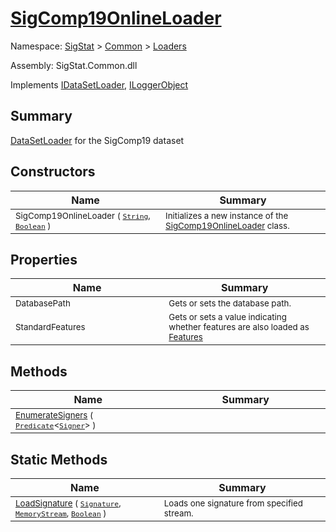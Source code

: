 # [SigComp19OnlineLoader](./SigComp19OnlineLoader.md)

Namespace: [SigStat]() > [Common](./../README.md) > [Loaders](./README.md)

Assembly: SigStat.Common.dll

Implements [IDataSetLoader](./IDataSetLoader.md), [ILoggerObject](./../ILoggerObject.md)

## Summary
[DataSetLoader](https://github.com/hargitomi97/sigstat/blob/master/docs/md/SigStat/Common/Loaders/DataSetLoader.md) for the SigComp19 dataset

## Constructors

| Name<a href="#"><img width=400></a> | Summary<a href="#"><img width=475></a> | 
| --- | --- | 
| <sub>SigComp19OnlineLoader ( [`String`](https://docs.microsoft.com/en-us/dotnet/api/System.String), [`Boolean`](https://docs.microsoft.com/en-us/dotnet/api/System.Boolean) )</sub>| <sub>Initializes a new instance of the [SigComp19OnlineLoader](https://github.com/hargitomi97/sigstat/blob/master/docs/md/SigStat/Common/Loaders/SigComp19OnlineLoader.md) class.</sub>| <br>


## Properties

| Name<a href="#"><img width=400></a> | Summary<a href="#"><img width=475></a> | 
| --- | --- | 
| <sub>DatabasePath</sub>| <sub>Gets or sets the database path.</sub>| <br>
| <sub>StandardFeatures</sub>| <sub>Gets or sets a value indicating whether features are also loaded as [Features](https://github.com/hargitomi97/sigstat/blob/master/docs/md/SigStat/Common/Features.md)</sub>| <br>


## Methods

| Name<a href="#"><img width=400></a> | Summary<a href="#"><img width=475></a> | 
| --- | --- | 
| <sub>[EnumerateSigners](./Methods/SigComp19OnlineLoader-100664042.md) ( [`Predicate`](https://docs.microsoft.com/en-us/dotnet/api/System.Predicate-1)\<[`Signer`](./../Signer.md)> )</sub>| <sub></sub>| <br>


## Static Methods

| Name<a href="#"><img width=400></a> | Summary<a href="#"><img width=475></a> | 
| --- | --- | 
| <sub>[LoadSignature](./Methods/SigComp19OnlineLoader-100664043.md) ( [`Signature`](./../Signature.md), [`MemoryStream`](https://docs.microsoft.com/en-us/dotnet/api/System.IO.MemoryStream), [`Boolean`](https://docs.microsoft.com/en-us/dotnet/api/System.Boolean) )</sub>| <sub>Loads one signature from specified stream.</sub>| <br>


